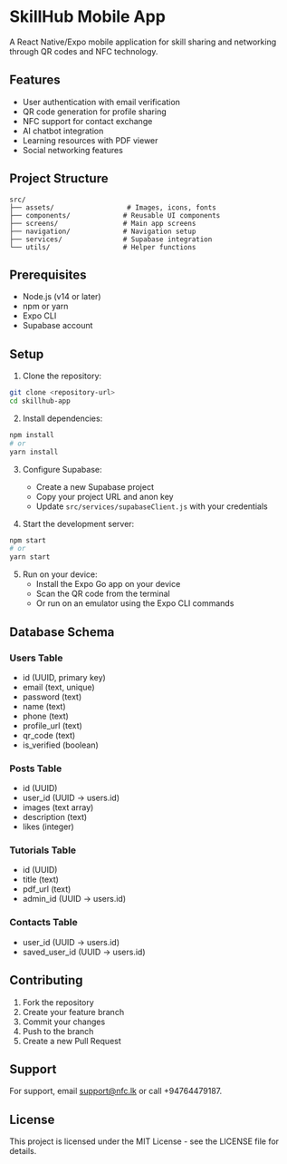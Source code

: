# SkillHub Mobile App

A React Native/Expo mobile application for skill sharing and networking through QR codes and NFC technology.

## Features

- User authentication with email verification
- QR code generation for profile sharing
- NFC support for contact exchange
- AI chatbot integration
- Learning resources with PDF viewer
- Social networking features

## Project Structure

```
src/
├── assets/                  # Images, icons, fonts
├── components/             # Reusable UI components
├── screens/                # Main app screens
├── navigation/             # Navigation setup
├── services/               # Supabase integration
└── utils/                  # Helper functions
```

## Prerequisites

- Node.js (v14 or later)
- npm or yarn
- Expo CLI
- Supabase account

## Setup

1. Clone the repository:
```bash
git clone <repository-url>
cd skillhub-app
```

2. Install dependencies:
```bash
npm install
# or
yarn install
```

3. Configure Supabase:
   - Create a new Supabase project
   - Copy your project URL and anon key
   - Update `src/services/supabaseClient.js` with your credentials

4. Start the development server:
```bash
npm start
# or
yarn start
```

5. Run on your device:
   - Install the Expo Go app on your device
   - Scan the QR code from the terminal
   - Or run on an emulator using the Expo CLI commands

## Database Schema

### Users Table
- id (UUID, primary key)
- email (text, unique)
- password (text)
- name (text)
- phone (text)
- profile_url (text)
- qr_code (text)
- is_verified (boolean)

### Posts Table
- id (UUID)
- user_id (UUID → users.id)
- images (text array)
- description (text)
- likes (integer)

### Tutorials Table
- id (UUID)
- title (text)
- pdf_url (text)
- admin_id (UUID → users.id)

### Contacts Table
- user_id (UUID → users.id)
- saved_user_id (UUID → users.id)

## Contributing

1. Fork the repository
2. Create your feature branch
3. Commit your changes
4. Push to the branch
5. Create a new Pull Request

## Support

For support, email support@nfc.lk or call +94764479187.

## License

This project is licensed under the MIT License - see the LICENSE file for details. 